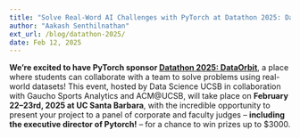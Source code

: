 ```yaml
---
title: "Solve Real-Word AI Challenges with PyTorch at Datathon 2025: DataOrbit"
author: "Aakash Senthilnathan"
ext_url: /blog/datathon-2025/
date: Feb 12, 2025
---
```


**We’re excited to have PyTorch sponsor [Datathon 2025: DataOrbit](https://dataorbit-2025.devpost.com/)**, a place where students can collaborate with a team to solve problems using real-world datasets! This event, hosted by Data Science UCSB in collaboration with Gaucho Sports Analytics and ACM@UCSB, will take place on **February 22–23rd, 2025 at UC Santa Barbara**, with the incredible opportunity to present your project to a panel of corporate and faculty judges – **including the executive director of Pytorch!** – for a chance to win prizes up to $3000.